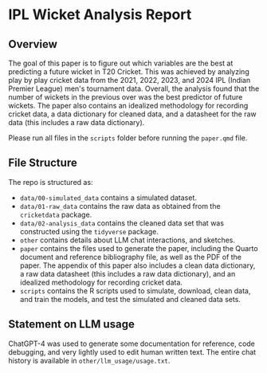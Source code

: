 # IPL Wicket Analysis Report

## Overview

The goal of this paper is to figure out which variables are the best at predicting a future wicket in T20 Cricket. This was achieved by analyzing play by play cricket data from the 2021, 2022, 2023, and 2024 IPL (Indian Premier League) men's tournament data. Overall, the analysis found that the number of wickets in the previous over was the best predictor of future wickets. The paper also contains an idealized methodology for recording cricket data, a data dictionary for cleaned data, and a datasheet for the raw data (this includes a raw data dictionary).

Please run all files in the `scripts` folder before running the `paper.qmd` file.

## File Structure

The repo is structured as:

- `data/00-simulated_data` contains a simulated dataset.
- `data/01-raw_data` contains the raw data as obtained from the `cricketdata` package.
-   `data/02-analysis_data` contains the cleaned data set that was constructed using the `tidyverse` package.
-   `other` contains details about LLM chat interactions, and sketches.
-   `paper` contains the files used to generate the paper, including the Quarto document and reference bibliography file, as well as the PDF of the paper. The appendix of this paper also includes a clean data dictionary, a raw data datasheet (this includes a raw data dictionary), and an idealized methodology for recording cricket data. 
-   `scripts` contains the R scripts used to simulate, download, clean data, and train the models, and test the simulated and cleaned data sets.


## Statement on LLM usage

ChatGPT-4 was used to generate some documentation for reference, code debugging, and very lightly used to edit human written text. The entire chat history is available in `other/llm_usage/usage.txt`.
